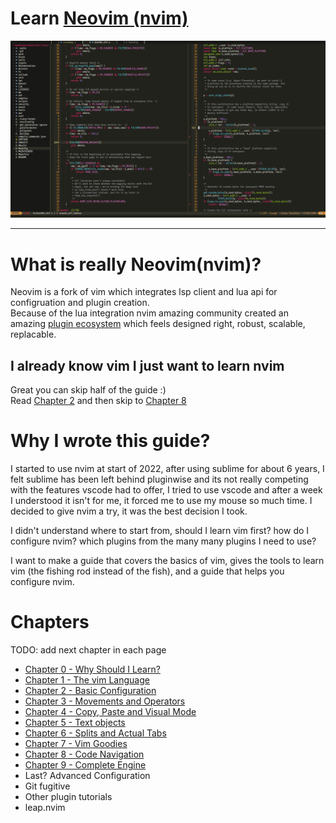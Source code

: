 # Learn [Neovim (nvim)](https://github.com/neovim/neovim)

![nvim Screenshot](./media/preview.png)

---

# What is really Neovim(nvim)?
Neovim is a fork of vim which integrates lsp client and lua api for configruation and plugin creation. \
Because of the lua integration nvim amazing community created an amazing [plugin ecosystem](https://github.com/rockerBOO/awesome-neovim) which feels designed right, robust, scalable, replacable.

## I already know vim I just want to learn nvim
Great you can skip half of the guide :) \
Read [Chapter 2](chapters/02-basic-config.md) and then skip to [Chapter 8](chapters/08-code-navigation.md)

# Why I wrote this guide?
I started to use nvim at start of 2022, after using sublime for about 6 years, I felt sublime has been left behind pluginwise and its not really competing with the features vscode had to offer, I tried to use vscode and after a week I understood it isn't for me, it forced me to use my mouse so much time. I decided to give nvim a try, it was the best decision I took.

I didn't understand where to start from, should I learn vim first? how do I configure nvim? which plugins from the many many plugins I need to use?

I want to make a guide that covers the basics of vim, gives the tools to learn vim (the fishing rod instead of the fish), and a guide that helps you configure nvim.

# Chapters
TODO: add next chapter in each page

* [Chapter 0 - Why Should I Learn?](chapters/00-why-should-i-learn.md)
* [Chapter 1 - The vim Language](chapters/01-the-vim-language.md)
* [Chapter 2 - Basic Configuration](chapters/02-basic-config.md)
* [Chapter 3 - Movements and Operators](chapters/03-movements-and-operators.md)
* [Chapter 4 - Copy, Paste and Visual Mode](chapters/04-copy-paste-visual.md)
* [Chapter 5 - Text objects](chapters/05-text-objects.md)
* [Chapter 6 - Splits and Actual Tabs](chapters/06-splits-and-actual-tabs.md)
* [Chapter 7 - Vim Goodies](chapters/07-vim-goodies.md)
* [Chapter 8 - Code Navigation](chapters/08-code-navigation.md)
* [Chapter 9 - Complete Engine](chapters/09-complete-engine.md)
* Last? Advanced Configuration
* Git fugitive
* Other plugin tutorials
* leap.nvim
